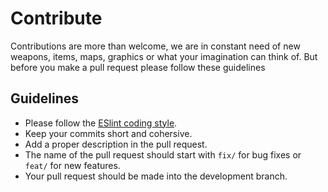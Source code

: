 # Contribute

Contributions are more than welcome, we are in constant need of new weapons, items, maps, graphics or what your imagination can think of. But before you make a pull request please follow these guidelines

## Guidelines

- Please follow the [ESlint coding style](https://eslint.org/).
- Keep your commits short and cohersive.
- Add a proper description in the pull request.
- The name of the pull request should start with `fix/` for bug fixes or `feat/` for new features.
- Your pull request should be made into the development branch.
